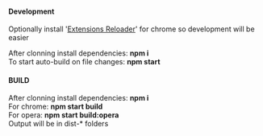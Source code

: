 #### Development
Optionally install '[Extensions Reloader](https://chrome.google.com/webstore/detail/extensions-reloader/fimgfedafeadlieiabdeeaodndnlbhid)' for chrome so development will be easier  

After clonning install dependencies: **npm i**  
To start auto-build on file changes: **npm start**  
#### BUILD

After clonning install dependencies: **npm i**  
For chrome: **npm start build**  
For opera: **npm start build:opera**  
Output will be in dist-* folders  



